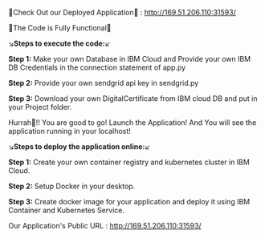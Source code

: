 🏮Check Out our Deployed Application🏮 : http://169.51.206.110:31593/

🙌The Code is Fully Functional🙌

↘️**Steps to execute the code:**↙️

**Step 1:** Make your own Database in IBM Cloud and Provide your own IBM DB Credentials in the connection statement of app.py

**Step 2:** Provide your own sendgrid api key in sendgrid.py

**Step 3:** Download your own DigitalCertificate from IBM cloud DB and put in your Project folder.

Hurrah🎉!! You are good to go! Launch the Application! And You will see the application running in your localhost!



↘️**Steps to deploy the application online:**↙️

**Step 1:** Create your own container registry and kubernetes cluster in IBM Cloud.

**Step 2:** Setup Docker in your desktop.

**Step 3:** Create docker image for your application and deploy it using IBM Container and Kubernetes Service.


Our Application's Public URL : http://169.51.206.110:31593/